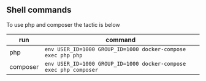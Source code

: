 ## Shell commands
To use php and composer the tactic is below

|run|command|
|---|---|
|php|`env USER_ID=1000 GROUP_ID=1000 docker-compose exec php php`|
|composer|`env USER_ID=1000 GROUP_ID=1000 docker-compose exec php composer`|
